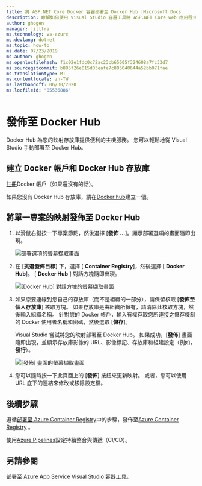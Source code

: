 ```yaml
---
title: 將 ASP.NET Core Docker 容器部署至 Docker Hub |Microsoft Docs
description: 瞭解如何使用 Visual Studio 容器工具將 ASP.NET Core web 應用程式部署至 Docker Hub
author: ghogen
manager: jillfra
ms.technology: vs-azure
ms.devlang: dotnet
ms.topic: how-to
ms.date: 07/23/2019
ms.author: ghogen
ms.openlocfilehash: f1c02e1fdc0c72ac23cb65605f324608a7fc33d7
ms.sourcegitcommit: b885f26e015d03eafe7c885040644a52bb071fae
ms.translationtype: MT
ms.contentlocale: zh-TW
ms.lasthandoff: 06/30/2020
ms.locfileid: "85536886"
---
```

# <a name="deploy-to-docker-hub"></a>發佈至 Docker Hub

Docker Hub 為您的映射存放庫提供便利的主機服務。 您可以輕鬆地從 Visual Studio 手動部署至 Docker Hub。

## <a name="create-a-docker-account-and-docker-hub-repository"></a>建立 Docker 帳戶和 Docker Hub 存放庫

[註冊](https://hub.docker.com/signup)Docker 帳戶（如果還沒有的話）。

如果您沒有 Docker Hub 存放庫，請在[Docker hub](https://hub.docker.com/)建立一個。

## <a name="publish-the-image-for-a-single-project-to-docker-hub"></a>將單一專案的映射發佈至 Docker Hub

1. 以滑鼠右鍵按一下專案節點，然後選擇 [**發佈 ...**]。顯示部署選項的畫面隨即出現。

   ![部署選項的螢幕擷取畫面](media/deploy-docker-hub/container-tools-docker-hub-deploy.png)

1. 在 [**挑選發佈目標**] 下，選擇 [ **Container Registry**]，然後選擇 [ **Docker Hub**]。 [ **Docker Hub** ] 對話方塊隨即出現。

   ![[Docker Hub] 對話方塊的螢幕擷取畫面](media/deploy-docker-hub/container-tools-docker-hub-credentials.png)

1. 如果您要連線到您自己的存放庫（而不是組織的一部分），請保留核取 [**發佈至個人存放庫**] 核取方塊。 如果存放庫是由組織所擁有，請清除此核取方塊，然後輸入組織名稱。 針對您的 Docker 帳戶，輸入有權存取您所連接之儲存機制的 Docker 使用者名稱和密碼，然後選取 [**儲存**]。  

   Visual Studio 嘗試將您的映射部署至 Docker Hub。  如果成功，[**發佈**] 畫面隨即出現，並顯示存放庫影像的 URL、影像標記、存放庫和組建設定（例如，**發行**）。

   ![[發佈] 畫面的螢幕擷取畫面](media/deploy-docker-hub/container-tools-docker-hub-finished.png)

1. 您可以隨時按一下此頁面上的 [**發佈**] 按鈕來更新映射。  或者，您可以使用 URL 底下的連結來修改或移除設定檔。

## <a name="next-steps"></a>後續步驟

遵循[部署至 Azure Container Registry](hosting-web-apps-in-docker.md)中的步驟，發佈至[Azure Container Registry](/azure/container-registry/) 。

使用[Azure Pipelines](/azure/devops/pipelines/?view=azure-devops)設定持續整合與傳遞（CI/CD）。

## <a name="see-also"></a>另請參閱

[部署至 Azure App Service](deploy-app-service.md) 
[Visual Studio 容器工具](/visualstudio/containers/)。